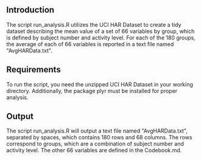 ## Introduction

The script run_analysis.R utilizes the UCI HAR Dataset to create a tidy dataset describing the mean value of a set of 66 variables by group, which is defined by subject number and activity level.  For each of the 180 groups, the average of each of 66 variables is reported in a text file named "AvgHARData.txt".

## Requirements

To run the script, you need the unzipped UCI HAR Dataset in your working directory.  Additionally, the package plyr must be installed for proper analysis.

## Output

The script run_analysis.R will output a text file named "AvgHARData.txt", separated by spaces, which contains 180 rows and 68 columns.  The rows correspond to groups, which are a combination of subject number and activity level.  The other 66 variables are defined in the Codebook.md.